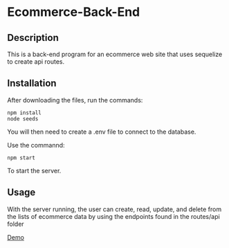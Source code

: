# Ecommerce-Back-End

## Description
This is a back-end program for an ecommerce web site that uses sequelize to create api routes.

## Installation
After downloading the files, run the commands:

    npm install
    node seeds

You will then need to create a .env file to connect to the database.

Use the commannd:

    npm start
To start the server.

## Usage
With the server running, the user can create, read, update, and delete from the lists of ecommerce data by using the endpoints found in the routes/api folder



[Demo](https://youtu.be/twCgVuE5W1o)